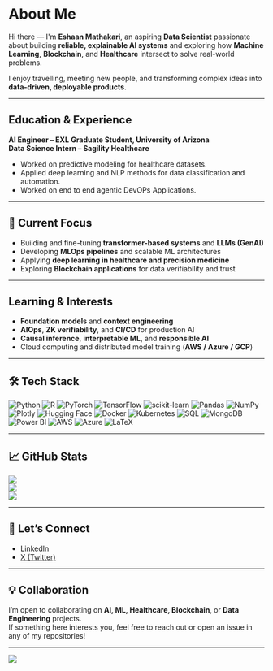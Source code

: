 #  About Me
Hi there — I'm **Eshaan Mathakari**, an aspiring **Data Scientist** passionate about building **reliable, explainable AI systems** and exploring how **Machine Learning**, **Blockchain**, and **Healthcare** intersect to solve real-world problems.  

I enjoy travelling, meeting new people, and transforming complex ideas into **data-driven, deployable products**.  

---

##  Education & Experience
**AI Engineer – EXL**
**Graduate Student, University of Arizona**  
**Data Science Intern – Sagility Healthcare**  
- Worked on predictive modeling for healthcare datasets.  
- Applied deep learning and NLP methods for data classification and automation.
- Worked on end to end agentic DevOPs Applications.   

---

## 🔭 Current Focus
- Building and fine-tuning **transformer-based systems** and **LLMs (GenAI)**  
- Developing **MLOps pipelines** and scalable ML architectures  
- Applying **deep learning in healthcare and precision medicine**  
- Exploring **Blockchain applications** for data verifiability and trust  

---

## Learning & Interests
- **Foundation models** and **context engineering**  
- **AIOps**, **ZK verifiability**, and **CI/CD** for production AI  
- **Causal inference**, **interpretable ML**, and **responsible AI**  
- Cloud computing and distributed model training (**AWS / Azure / GCP**)  

---

## 🛠️ Tech Stack
![Python](https://img.shields.io/badge/Python-3670A0?style=for-the-badge&logo=python&logoColor=white)
![R](https://img.shields.io/badge/R-%23276DC3.svg?style=for-the-badge&logo=r&logoColor=white)
![PyTorch](https://img.shields.io/badge/PyTorch-%23EE4C2C?style=for-the-badge&logo=pytorch&logoColor=white)
![TensorFlow](https://img.shields.io/badge/TensorFlow-%23FF6F00?style=for-the-badge&logo=tensorflow&logoColor=white)
![scikit-learn](https://img.shields.io/badge/scikit--learn-%230464A4?style=for-the-badge&logo=scikit-learn&logoColor=white)
![Pandas](https://img.shields.io/badge/Pandas-%23150458?style=for-the-badge&logo=pandas&logoColor=white)
![NumPy](https://img.shields.io/badge/NumPy-%23013243?style=for-the-badge&logo=numpy&logoColor=white)
![Plotly](https://img.shields.io/badge/Plotly-%233F4F75.svg?style=for-the-badge&logo=plotly&logoColor=white)
![Hugging Face](https://img.shields.io/badge/HuggingFace-%23FF9900?style=for-the-badge&logo=huggingface&logoColor=white)
![Docker](https://img.shields.io/badge/Docker-%230db7ed?style=for-the-badge&logo=docker&logoColor=white)
![Kubernetes](https://img.shields.io/badge/kubernetes-%23326ce5.svg?style=for-the-badge&logo=kubernetes&logoColor=white)
![SQL](https://img.shields.io/badge/SQL-%23007ACC?style=for-the-badge&logo=postgresql&logoColor=white)
![MongoDB](https://img.shields.io/badge/MongoDB-%234ea94b.svg?style=for-the-badge&logo=mongodb&logoColor=white)
![Power BI](https://img.shields.io/badge/power_bi-F2C811?style=for-the-badge&logo=powerbi&logoColor=black)
![AWS](https://img.shields.io/badge/AWS-%23FF9900.svg?style=for-the-badge&logo=amazon-aws&logoColor=white)
![Azure](https://img.shields.io/badge/azure-%230072C6.svg?style=for-the-badge&logo=microsoftazure&logoColor=white)
![LaTeX](https://img.shields.io/badge/LaTeX-%23008080.svg?style=for-the-badge&logo=latex&logoColor=white)

---

## 📈 GitHub Stats
![](https://github-readme-stats.vercel.app/api?username=eshaanmathakari&theme=dark&hide_border=false&include_all_commits=false&count_private=false)<br/>
![](https://github-readme-streak-stats.herokuapp.com/?user=eshaanmathakari&theme=dark&hide_border=false)<br/>
![](https://github-readme-stats.vercel.app/api/top-langs/?username=eshaanmathakari&theme=dark&hide_border=false&include_all_commits=false&count_private=false&layout=compact)

---

## 🤝 Let’s Connect
- [LinkedIn](https://linkedin.com/in/eshaanmathakari)  
- [X (Twitter)](https://x.com/eshaanmathakari)  

---

## 💡 Collaboration
I’m open to collaborating on **AI, ML, Healthcare, Blockchain**, or **Data Engineering** projects.  
If something here interests you, feel free to reach out or open an issue in any of my repositories!

---

[![](https://visitcount.itsvg.in/api?id=eshaanmathakari&icon=0&color=13)](https://visitcount.itsvg.in)
